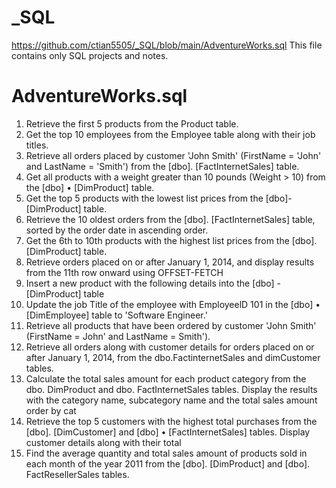 # _SQL
<https://github.com/ctian5505/_SQL/blob/main/AdventureWorks.sql>
This file contains only SQL projects and notes.

# AdventureWorks.sql
1. Retrieve the first 5 products from the Product table.
2. Get the top 10 employees from the Employee table along with their job titles.
3. Retrieve all orders placed by customer 'John Smith' (FirstName = 'John' and LastName = 'Smith') from the [dbo]. [FactInternetSales] table.
4. Get all products with a weight greater than 10 pounds (Weight > 10) from the [dbo] • [DimProduct] table.
5. Get the top 5 products with the lowest list prices from the [dbo]-[DimProduct] table.
6. Retrieve the 10 oldest orders from the [dbo]. [FactInternetSales] table, sorted by the order date in ascending order.
7. Get the 6th to 10th products with the highest list prices from the [dbo]. [DimProduct] table.
8. Retrieve orders placed on or after January 1, 2014, and display results from the 11th row onward using OFFSET-FETCH
9. Insert a new product with the following details into the [dbo] - [DimProduct] table
10. Update the job Title of the employee with EmployeelD 101 in the [dbo] • [DimEmployee] table to 'Software Engineer.'
11. Retrieve all products that have been ordered by customer 'John Smith' (FirstName = John' and LastName = Smith').
12. Retrieve all orders along with customer details for orders placed on or after January 1, 2014, from the dbo.FactinternetSales and dimCustomer tables.
13. Calculate the total sales amount for each product category from the dbo. DimProduct and dbo. FactInternetSales tables. Display the results with the category name, subcategory name and the total sales amount order by cat
14. Retrieve the top 5 customers with the highest total purchases from the [dbo]. [DimCustomer] and [dbo] • [FactInternetSales] tables. Display customer details along with their total
15. Find the average quantity and total sales amount of products sold in each month of the year 2011 from the [dbo]. [DimProduct] and [dbo]. FactResellerSales tables.
